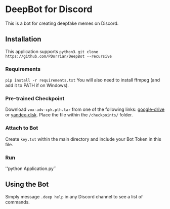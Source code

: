# DeepBot for Discord
This is a bot for creating deepfake memes on Discord.

## Installation
This application supports ``python3``.
```git clone https://github.com/PDorrian/DeepBot --recursive```

### Requirements
```pip install -r requirements.txt```
You will also need to install ffmpeg (and add it to PATH if on Windows).

### Pre-trained Checkpoint
Download ``vox-adv-cpk.pth.tar`` from one of the following links: [google-drive](https://drive.google.com/open?id=1PyQJmkdCsAkOYwUyaj_l-l0as-iLDgeH) or [yandex-disk](https://yadi.sk/d/lEw8uRm140L_eQ).
Place the file within the ``/checkpoints/`` folder.

### Attach to Bot
Create ``key.txt`` within the main directory and include your Bot Token in this file.

### Run
''python Application.py``

## Using the Bot
Simply message ``.deep help`` in any Discord channel to see a list of commands.